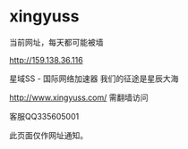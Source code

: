 # xingyuss


当前网址，每天都可能被墙


http://159.138.36.116


星域SS - 国际网络加速器 我们的征途是星辰大海

http://www.xingyuss.com/  需翻墙访问

客服QQ335605001

此页面仅作网址通知。

